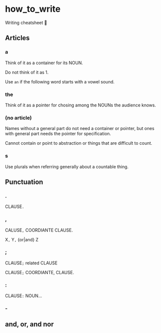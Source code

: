# how_to_write

Writing cheatsheet :page_with_curl:

## Articles

### a

Think of it as a container for its NOUN.

Do not think of it as 1.

Use `an` if the following word starts with a vowel sound.

### the

Think of it as a pointer for chosing among the NOUNs the audience knows.

### (no article)

Names without a general part do not need a container or pointer, but ones with general part needs the pointer for specification.

Cannot contain or point to abstraction or things that are difficult to count.

### s

Use plurals when referring generally about a countable thing.

## Punctuation

### .

CLAUSE`.`

### ,

CALUSE`,` COORDIANTE CLAUSE.

X`,` Y`,` {or|and} Z

### ;

CLAUSE`;` related CLAUSE

CLAUSE`;` COORDIANTE, CLAUSE.

### :

CLAUSE`:` NOUN...

### -

## and, or, and nor
